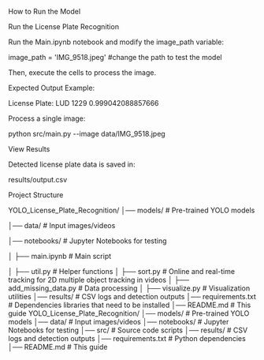 How to Run the Model

 Run the License Plate Recognition

Run the Main.ipynb notebook and modify the image_path variable:

image_path = 'IMG_9518.jpeg' #change the path to test the model

Then, execute the cells to process the image.

Expected Output Example:

License Plate: LUD 1229 0.999042088857666

Process a single image:

python src/main.py --image data/IMG_9518.jpeg


 View Results

Detected license plate data is saved in:

results/output.csv


Project Structure

YOLO_License_Plate_Recognition/
│── models/          # Pre-trained YOLO models

│── data/            # Input images/videos

│── notebooks/       # Jupyter Notebooks for testing

│   ├── main.ipynb   # Main script

│   ├── util.py      # Helper functions
│   ├── sort.py      # Online and real-time tracking for 2D multiple object tracking in videos
│   ├── add_missing_data.py # Data processing
│   ├── visualize.py # Visualization utilities
│── results/         # CSV logs and detection outputs
│── requirements.txt # Dependencies libraries that need to be installed
│── README.md        # This guide
YOLO_License_Plate_Recognition/
│── models/          # Pre-trained YOLO models
│── data/            # Input images/videos
│── notebooks/       # Jupyter Notebooks for testing
│── src/             # Source code scripts
│── results/         # CSV logs and detection outputs
│── requirements.txt # Python dependencies
│── README.md        # This guide

